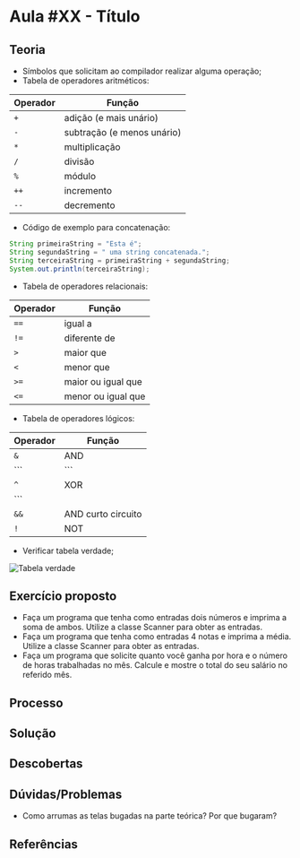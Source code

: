 # Aula #XX - Título
## Teoria
- Símbolos que solicitam ao compilador realizar alguma operação;
- Tabela de operadores aritméticos:

Operador      | Função
------------- | --------------------------
```+```       | adição (e mais unário)
```-```       | subtração (e menos unário)
```*```       | multiplicação
```/```       | divisão
```%```       | módulo
```++```      | incremento
```--```      | decremento

- Código de exemplo para concatenação:
```java
String primeiraString = "Esta é";
String segundaString = " uma string concatenada.";
String terceiraString = primeiraString + segundaString;
System.out.println(terceiraString);
```
- Tabela de operadores relacionais:

Operador      | Função
------------- | -------------------
```==```      | igual a
```!=```      | diferente de
```>```       | maior que
```<```       | menor que
```>=```      | maior ou igual que
```<=```      | menor ou igual que

- Tabela de operadores lógicos:

Operador      | Função
------------- | ------------------
```&```       | AND
```|```       | OR
```^```       | XOR
```||```      | OR curto circuito
```&&```      | AND curto circuito
```!```       | NOT

- Verificar tabela verdade;

![Tabela verdade](https://user-images.githubusercontent.com/80482914/132644906-c843ffde-97d4-4456-8311-668b9e87340d.png)

## Exercício proposto
- Faça um programa que tenha como entradas dois números e imprima a soma de ambos. Utilize a classe Scanner para obter as entradas.
- Faça um programa que tenha como entradas 4 notas e imprima a média. Utilize a classe Scanner para obter as entradas.
- Faça um programa que solicite quanto você ganha por hora e o número de horas trabalhadas no mês. Calcule e mostre o total do seu salário no referido mês.
## Processo
## Solução
## Descobertas
## Dúvidas/Problemas
- Como arrumas as telas bugadas na parte teórica? Por que bugaram?
## Referências
